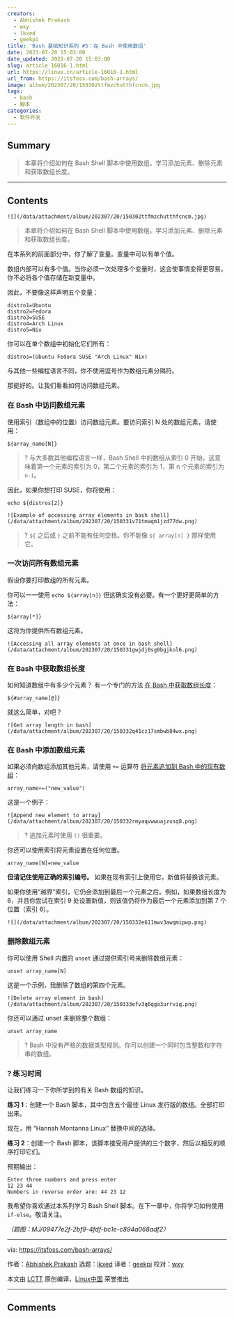 ```yaml
---
creators:
  - Abhishek Prakash
  - wxy
  - lkxed
  - geekpi
title: 'Bash 基础知识系列 #5：在 Bash 中使用数组'
date: 2023-07-20 15:03:00
date_updated: 2023-07-20 15:03:00
slug: article-16016-1.html
url: https://linux.cn/article-16016-1.html
url_from: https://itsfoss.com/bash-arrays/
image: album/202307/20/150302ttfmzchutthfcncm.jpg
tags:
  - bash
  - 脚本
categories:
  - 软件开发
---
```


## Summary

> 本章将介绍如何在 Bash Shell 脚本中使用数组。学习添加元素、删除元素和获取数组长度。

***

<!-- more -->

## Contents

`![](/data/attachment/album/202307/20/150302ttfmzchutthfcncm.jpg)`

> 
> 本章将介绍如何在 Bash Shell 脚本中使用数组。学习添加元素、删除元素和获取数组长度。
> 
> 
> 

在本系列的前面部分中，你了解了变量。变量中可以有单个值。

数组内部可以有多个值。当你必须一次处理多个变量时，这会使事情变得更容易。你不必将各个值存储在新变量中。

因此，不要像这样声明五个变量：

```shell
distro1=Ubuntu
distro2=Fedora
distro3=SUSE
distro4=Arch Linux
distro5=Nix
```

你可以在单个数组中初始化它们所有：

```shell
distros=(Ubuntu Fedora SUSE "Arch Linux" Nix)
```

与其他一些编程语言不同，你不使用逗号作为数组元素分隔符。

那挺好的。让我们看看如何访问数组元素。

### 在 Bash 中访问数组元素

使用索引（数组中的位置）访问数组元素。要访问索引 N 处的数组元素，请使用：

```shell
${array_name[N]}
```

> 
> ? 与大多数其他编程语言一样，Bash Shell 中的数组从索引 0 开始。这意味着第一个元素的索引为 0，第二个元素的索引为 1，第 n 个元素的索引为 `n-1`。
> 
> 
> 

因此，如果你想打印 SUSE，你将使用：

```shell
echo ${distros[2]}
```

`![Example of accessing array elements in bash shell](/data/attachment/album/202307/20/150331v71tmaqm1jzd77dw.png)`

> 
> ? `${` 之后或 `}` 之前不能有任何空格。你不能像 `${ array[n] }` 那样使用它。
> 
> 
> 

### 一次访问所有数组元素

假设你要打印数组的所有元素。

你可以一一使用 `echo ${array[n]}` 但这确实没有必要。有一个更好更简单的方法：

```shell
${array[*]}
```

这将为你提供所有数组元素。

`![Accessing all array elements at once in bash shell](/data/attachment/album/202307/20/150331gwjdj0sg0bgjkol6.png)`

### 在 Bash 中获取数组长度

如何知道数组中有多少个元素？ 有一个专门的方法 [在 Bash 中获取数组长度](https://linuxhandbook.com:443/array-length-bash/)：

```shell
${#array_name[@]}
```

就这么简单，对吧？

`![Get array length in bash](/data/attachment/album/202307/20/150332q41cz17smbwb84wx.png)`

### 在 Bash 中添加数组元素

如果必须向数组添加其他元素，请使用 `+=` 运算符 [将元素追加到 Bash 中的现有数组](https://linuxhandbook.com:443/bash-append-array/)：

```shell
array_name+=("new_value")
```

这是一个例子：

`![Append new element to array](/data/attachment/album/202307/20/150332rmyaqvwwuajzusq8.png)`

> 
> ? 追加元素时使用 `()` 很重要。
> 
> 
> 

你还可以使用索引将元素设置在任何位置。

```shell
array_name[N]=new_value
```

**但请记住使用正确的索引编号。** 如果在现有索引上使用它，新值将替换该元素。

如果你使用“越界”索引，它仍会添加到最后一个元素之后。例如，如果数组长度为 6，并且你尝试在索引 9 处设置新值，则该值仍将作为最后一个元素添加到第 7 个位置（索引 6）。

`![](/data/attachment/album/202307/20/150332e611mwv3awqmipwp.png)`

### 删除数组元素

你可以使用 Shell 内置的 `unset` 通过提供索引号来删除数组元素：

```shell
unset array_name[N]
```

这是一个示例，我删除了数组的第四个元素。

`![Delete array element in bash](/data/attachment/album/202307/20/150333efv3q6qga3urrviq.png)`

你还可以通过 unset 来删除整个数组：

```shell
unset array_name
```

> 
> ? Bash 中没有严格的数据类型规则。你可以创建一个同时包含整数和字符串的数组。
> 
> 
> 

### ?️ 练习时间

让我们练习一下你所学到的有关 Bash 数组的知识。

**练习 1**：创建一个 Bash 脚本，其中包含五个最佳 Linux 发行版的数组。全部打印出来。

现在，用 “Hannah Montanna Linux” 替换中间的选择。

**练习 2**：创建一个 Bash 脚本，该脚本接受用户提供的三个数字，然后以相反的顺序打印它们。

预期输出：

```shell
Enter three numbers and press enter
12 23 44
Numbers in reverse order are: 44 23 12
```

我希望你喜欢通过本系列学习 Bash Shell 脚本。在下一章中，你将学习如何使用 `if-else`。敬请关注。

*（题图：MJ/09477e2f-2bf9-4fdf-bc1e-c894a068adf2）*

---

via: <https://itsfoss.com/bash-arrays/>

作者：[Abhishek Prakash](https://itsfoss.com/author/abhishek/) 选题：[lkxed](https://github.com/lkxed/) 译者：[geekpi](https://github.com/geekpi) 校对：[wxy](https://github.com/wxy)

本文由 [LCTT](https://github.com/LCTT/TranslateProject) 原创编译，[Linux中国](https://linux.cn/) 荣誉推出

***

## Comments

